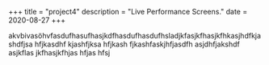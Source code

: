 +++
title = "project4"
description = "Live Performance Screens."
date = 2020-08-27
+++

akvbivasöhvfasdufhasufhasjkdfhasdufhasdufhsladjkfasjkfhasjkfhkasjhdfkjashdfjsa hfjkasdhf kjashfjksa hfjkash fjkashfaskjhfjasdfh asjdhfjakshdf asjkflas jkfhasjkfhjas hfjas hfsj